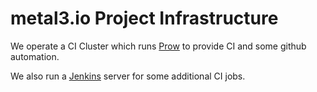 # metal3.io Project Infrastructure

We operate a CI Cluster which runs [Prow](prow/README.md) to provide CI and some
github automation.

We also run a [Jenkins](jenkins/README.md) server for some additional CI jobs.